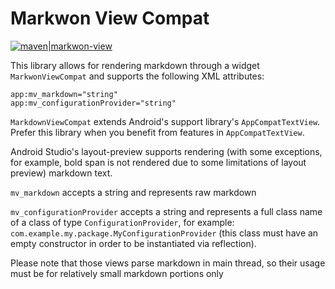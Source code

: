 # Markwon View Compat

[![maven|markwon-view](https://img.shields.io/maven-central/v/ru.noties/markwon-view.svg?label=maven%7Cmarkwon-view)](http://search.maven.org/#search|ga|1|g%3A%22ru.noties%22%20AND%20a%3A%markwon-view%22)

This library allows for rendering markdown through a widget `MarkwonViewCompat` and supports the following XML attributes:
```
app:mv_markdown="string"
app:mv_configurationProvider="string"
```

`MarkdownViewCompat` extends Android's support library's `AppCompatTextView`. Prefer this library when you benefit from features in `AppCompatTextView`.

Android Studio's layout-preview supports rendering (with some exceptions, for example, bold span is not rendered due to some limitations of layout preview) markdown text.

`mv_markdown` accepts a string and represents raw markdown

`mv_configurationProvider` accepts a string and represents a full class name of a class of type `ConfigurationProvider`,
for example: `com.example.my.package.MyConfigurationProvider` (this class must have an empty constructor
in order to be instantiated via reflection).

Please note that those views parse markdown in main thread, so their usage must be for relatively small markdown portions only